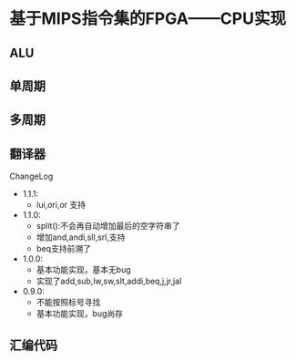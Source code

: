 # 基于MIPS指令集的FPGA——CPU实现

## ALU
## 单周期
## 多周期
## 翻译器
ChangeLog
* 1.1.1:
    * lui,ori,or 支持
* 1.1.0:
    * split():不会再自动增加最后的空字符串了
    * 增加and,andi,sll,srl,支持
    * beq支持前溯了
* 1.0.0:
    * 基本功能实现，基本无bug
    * 实现了add,sub,lw,sw,slt,addi,beq,j,jr,jal
* 0.9.0:
    * 不能按照标号寻找
    * 基本功能实现，bug尚存
## 汇编代码